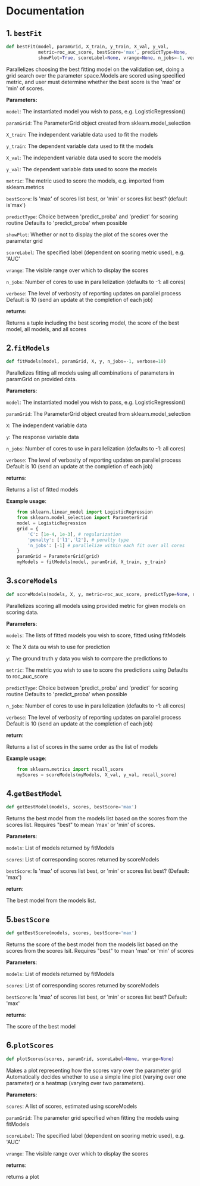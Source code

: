 # Documentation

## 1. `bestFit`

```python
def bestFit(model, paramGrid, X_train, y_train, X_val, y_val,
	        metric=roc_auc_score, bestScore='max', predictType=None, 
	        showPlot=True, scoreLabel=None, vrange=None, n_jobs=-1, verbose=10)
```

Parallelizes choosing the best fitting model on the validation set, doing a grid search over the parameter space.Models are scored using specified metric, and user must determine whether the best score is the 'max' or 'min' of scores.

**Parameters:**

`model`: The instantiated model you wish to pass, e.g. LogisticRegression()

`paramGrid`: The ParameterGrid object created from sklearn.model_selection

`X_train`: The independent variable data used to fit the models

`y_train`: The dependent variable data used to fit the models

`X_val`: The independent variable data used to score the models

`y_val`: The dependent variable data used to score the models

`metric`: The metric used to score the models, e.g. imported from sklearn.metrics

`bestScore`: Is 'max' of scores list best, or 'min' or scores list best? (default is'max') 

`predictType`: Choice between 'predict_proba' and 'predict' for scoring routine Defaults to 'predict_proba' when possible

`showPlot`: Whether or not to display the plot of the scores over the parameter grid

`scoreLabel`: The specified label (dependent on scoring metric used), e.g. 'AUC'

`vrange`: The visible range over which to display the scores

`n_jobs`: Number of cores to use in parallelization (defaults to -1: all cores)

`verbose`: The level of verbosity of reporting updates on parallel process Default is 10 (send an update at the completion of each job)

**returns:**

Returns a tuple including the best scoring model, the score of the best model, all models, and all scores

## 2.`fitModels`



```python
def fitModels(model, paramGrid, X, y, n_jobs=-1, verbose=10)
```

Parallelizes fitting all models using all combinations of parameters in paramGrid on provided data.

**Parameters**:

`model`: The instantiated model you wish to pass, e.g. LogisticRegression()

`paramGrid`: The ParameterGrid object created from sklearn.model_selection

`X`: The independent variable data

`y`: The response variable data

`n_jobs`: Number of cores to use in parallelization (defaults to -1: all cores)

`verbose`: The level of verbosity of reporting updates on parallel process Default is 10 (send an update at the completion of each job)

**returns**: 

Returns a list of fitted models

**Example usage**:

```python
    from sklearn.linear_model import LogisticRegression
    from sklearn.model_selection import ParameterGrid
    model = LogisticRegression
    grid = {
        'C': [1e-4, 1e-3], # regularization
        'penalty': ['l1','l2'], # penalty type
        'n_jobs': [-1] # parallelize within each fit over all cores
    }
    paramGrid = ParameterGrid(grid)
    myModels = fitModels(model, paramGrid, X_train, y_train)
```



## 3.`scoreModels`



```python
def scoreModels(models, X, y, metric=roc_auc_score, predictType=None, n_jobs=-1, verbose=10)
```

Parallelizes scoring all models using provided metric for given models on scoring data.

**Parameters**:

`models`: The lists of fitted models you wish to score, fitted using fitModels

`X`: The X data ou wish to use for prediction

`y`: The ground truth y data you wish to compare the predictions to

`metric`: The metric you wish to use to score the predictions using Defaults to roc_auc_score

`predictType`: Choice between 'predict_proba' and 'predict' for scoring routine Defaults to 'predict_proba' when possible

`n_jobs`: Number of cores to use in parallelization (defaults to -1: all cores)

`verbose`: The level of verbosity of reporting updates on parallel process Default is 10 (send an update at the completion of each job)

**return**: 

Returns a list of scores in the same order as the list of models

**Example usage**:
```python
    from sklearn.metrics import recall_score
    myScores = scoreModels(myModels, X_val, y_val, recall_score)
```



## 4.`getBestModel`

```python
def getBestModel(models, scores, bestScore='max')
```
Returns the best model from the models list based on the scores from
the scores list. Requires "best" to mean 'max' or 'min' of scores.

**Parameters**:

`models`: List of models returned by fitModels

`scores`: List of corresponding scores returned by scoreModels

`bestScore`: Is 'max' of scores list best, or 'min' or scores list best? (Default: 'max')

**return**: 

The best model from the models list.

## 5.`bestScore`

```python
def getBestScore(models, scores, bestScore='max')
```

Returns the score of the best model from the models list based on the scores from
the scores lsit. Requires "best" to mean 'max' or 'min' of scores

**Parameters**:

`models`: List of models returned by fitModels

`scores`: List of corresponding scores returned by scoreModels

`bestScore`: Is 'max' of scores list best, or 'min' or scores list best? Default: 'max'

**returns**:

The score of the best model




## 6.`plotScores`



```python
def plotScores(scores, paramGrid, scoreLabel=None, vrange=None)
```
Makes a plot representing how the scores vary over the parameter grid Automatically decides whether to use a simple line plot (varying over one parameter) or a heatmap (varying over two parameters).

**Parameters**:

`scores`: A list of scores, estimated using scoreModels

`paramGrid`: The parameter grid specified when fitting the models using fitModels

`scoreLabel`: The specified label (dependent on scoring metric used), e.g. 'AUC'

`vrange`: The visible range over which to display the scores

**returns**:

returns a plot


